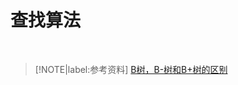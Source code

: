 # 查找算法

</br>

> [!NOTE|label:参考资料]
> [B树，B-树和B+树的区别](https://blog.csdn.net/maxiaoyin111111/article/details/84342669)</br>
